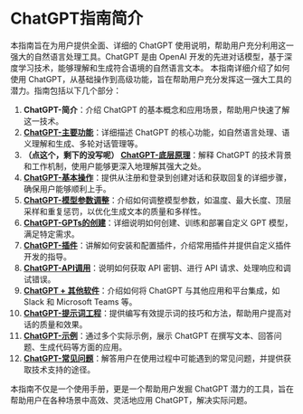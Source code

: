# ChatGPT指南简介

本指南旨在为用户提供全面、详细的 ChatGPT 使用说明，帮助用户充分利用这一强大的自然语言处理工具。ChatGPT 是由 OpenAI 开发的先进对话模型，基于深度学习技术，能够理解和生成符合语境的自然语言文本。
本指南详细介绍了如何使用 ChatGPT，从基础操作到高级功能，旨在帮助用户充分发挥这一强大工具的潜力。指南包括以下几个部分：

1. **ChatGPT-简介**：介绍 ChatGPT 的基本概念和应用场景，帮助用户快速了解这一技术。
2. **[ChatGPT-主要功能](guide/ChatGPT-Key%20Features.md)**：详细描述 ChatGPT 的核心功能，如自然语言处理、语义理解和生成、多轮对话管理等。
3. **（点这个，剩下的没写呢） [ChatGPT-底层原理](guide/ChatGPT-Underlying%20Principles.md)**：解释 ChatGPT 的技术背景和工作机制，使用户能够更深入地理解其强大之处。
4. **[ChatGPT-基本操作](guide/ChatGPT-Basic%20Operations.md)**：提供从注册和登录到创建对话和获取回复的详细步骤，确保用户能够顺利上手。
5. **[ChatGPT-模型参数调整](guide/ChatGPT-Model%20Parameter%20Adjustment.md)**：介绍如何调整模型参数，如温度、最大长度、顶层采样和重复惩罚，以优化生成文本的质量和多样性。
6. **[ChatGPT-GPTs的创建](guide/ChatGPT-Creating%20GPTs.md)**：详细说明如何创建、训练和部署自定义 GPT 模型，满足特定需求。
7. **[ChatGPT-插件](guide/ChatGPT-Plugins.md)**：讲解如何安装和配置插件，介绍常用插件并提供自定义插件开发的指导。
8. **[ChatGPT-API调用](guide/ChatGPT-API%20Calls.md)**：说明如何获取 API 密钥、进行 API 请求、处理响应和调试错误。
9. **[ChatGPT + 其他软件](guide/ChatGPT%20+%20Other%20Software.md)**：介绍如何将 ChatGPT 与其他应用和平台集成，如 Slack 和 Microsoft Teams 等。
10. **[ChatGPT-提示词工程](guide/ChatGPT-Prompt%20Engineering.md)**：提供编写有效提示词的技巧和方法，帮助用户提高对话的质量和效果。
11. **[ChatGPT-示例](guide/ChatGPT-Examples.md)**：通过多个实际示例，展示 ChatGPT 在撰写文本、回答问题、生成代码等方面的应用。
12. **[ChatGPT-常见问题](guide/ChatGPT-FAQ.md)**：解答用户在使用过程中可能遇到的常见问题，并提供获取技术支持的途径。

本指南不仅是一个使用手册，更是一个帮助用户发掘 ChatGPT 潜力的工具，旨在帮助用户在各种场景中高效、灵活地应用 ChatGPT，解决实际问题。
